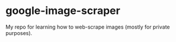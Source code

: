 # google-image-scraper
My repo for learning how to web-scrape images (mostly for private purposes).
